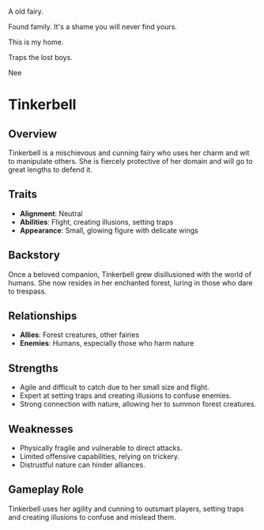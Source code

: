 A old fairy.

Found family.
It's a shame you will never find yours.


This is my home.

Traps the lost boys.

Nee


# Tinkerbell

## Overview
Tinkerbell is a mischievous and cunning fairy who uses her charm and wit to manipulate others. She is fiercely protective of her domain and will go to great lengths to defend it.

## Traits
- **Alignment**: Neutral
- **Abilities**: Flight, creating illusions, setting traps
- **Appearance**: Small, glowing figure with delicate wings

## Backstory
Once a beloved companion, Tinkerbell grew disillusioned with the world of humans. She now resides in her enchanted forest, luring in those who dare to trespass.

## Relationships
- **Allies**: Forest creatures, other fairies
- **Enemies**: Humans, especially those who harm nature

## Strengths
- Agile and difficult to catch due to her small size and flight.
- Expert at setting traps and creating illusions to confuse enemies.
- Strong connection with nature, allowing her to summon forest creatures.

## Weaknesses
- Physically fragile and vulnerable to direct attacks.
- Limited offensive capabilities, relying on trickery.
- Distrustful nature can hinder alliances.

## Gameplay Role
Tinkerbell uses her agility and cunning to outsmart players, setting traps and creating illusions to confuse and mislead them.